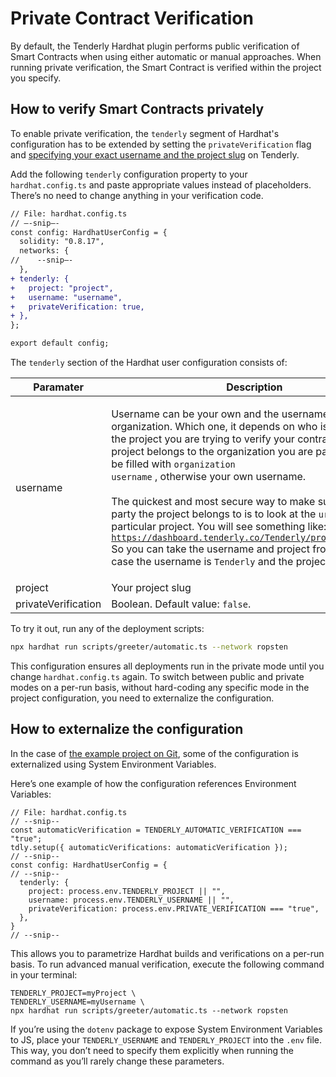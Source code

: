 # Private Contract Verification

By default, the Tenderly Hardhat plugin performs public verification of Smart Contracts when using either automatic or manual approaches. When running private verification, the Smart Contract is verified within the project you specify.

## How to verify Smart Contracts privately

To enable private verification, the `tenderly` segment of Hardhat's configuration has to be extended by setting the `privateVerification` flag and [specifying your exact username and the project slug](https://docs.tenderly.co/other/platform-access/how-to-find-the-project-slug-username-and-organization-name) on Tenderly.

Add the following `tenderly` configuration property to your `hardhat.config.ts` and paste appropriate values instead of placeholders. There’s no need to change anything in your verification code.

```diff
// File: hardhat.config.ts
// –-snip–-
const config: HardhatUserConfig = {
  solidity: "0.8.17",
  networks: {
//    --snip—-
  },
+ tenderly: {
+   project: "project",
+   username: "username",
+   privateVerification: true,
+ },
};

export default config;
```

The `tenderly` section of the Hardhat user configuration consists of:

| Paramater           | Description                                                                                                                                                                                                                                                                                                                                                                                                                                                                                                                                                                                                                                                                                                                                           |
| ------------------- | ----------------------------------------------------------------------------------------------------------------------------------------------------------------------------------------------------------------------------------------------------------------------------------------------------------------------------------------------------------------------------------------------------------------------------------------------------------------------------------------------------------------------------------------------------------------------------------------------------------------------------------------------------------------------------------------------------------------------------------------------------- |
| username            | <p>Username can be your own and the username of the organization. Which one, it depends on who is the owner of the project you are trying to verify your contracts on. If the project belongs to the organization you are part of, It should be filled with <code>organization username</code> , otherwise your own username.<br><br>The quickest and most secure way to make sure to which party the project belongs to is to look at the <code>url</code> of the particular project. You will see something like: <br><code>https://dashboard.tenderly.co/Tenderly/project/contracts</code><br>So you can take the username and project from there. In this case the username is <code>Tenderly</code> and the project is <code>project</code>.</p> |
| project             | Your project slug                                                                                                                                                                                                                                                                                                                                                                                                                                                                                                                                                                                                                                                                                                                                     |
| privateVerification | Boolean. Default value: `false`.                                                                                                                                                                                                                                                                                                                                                                                                                                                                                                                                                                                                                                                                                                                      |

To try it out, run any of the deployment scripts:

```bash
npx hardhat run scripts/greeter/automatic.ts --network ropsten
```

This configuration ensures all deployments run in the private mode until you change `hardhat.config.ts` again. To switch between public and private modes on a per-run basis, without hard-coding any specific mode in the project configuration, you need to externalize the configuration.

## How to externalize the configuration

In the case of [the example project on Git](https://github.com/Tenderly/hardhat-tenderly/tree/master/examples/contract-verification), some of the configuration is externalized using System Environment Variables.

Here’s one example of how the configuration references Environment Variables:

```tsx
// File: hardhat.config.ts
// --snip--
const automaticVerification = TENDERLY_AUTOMATIC_VERIFICATION === "true";
tdly.setup({ automaticVerifications: automaticVerification });
// --snip--
const config: HardhatUserConfig = {
// --snip--
  tenderly: {
    project: process.env.TENDERLY_PROJECT || "",
    username: process.env.TENDERLY_USERNAME || "",
    privateVerification: process.env.PRIVATE_VERIFICATION === "true",
  },
}
// --snip--
```

This allows you to parametrize Hardhat builds and verifications on a per-run basis. To run advanced manual verification, execute the following command in your terminal:

```
TENDERLY_PROJECT=myProject \
TENDERLY_USERNAME=myUsername \
npx hardhat run scripts/greeter/automatic.ts --network ropsten
```

If you’re using the `dotenv` package to expose System Environment Variables to JS, place your `TENDERLY_USERNAME` and `TENDERLY_PROJECT` into the `.env` file. This way, you don’t need to specify them explicitly when running the command as you’ll rarely change these parameters.
